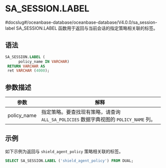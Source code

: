 SA_SESSION.LABEL 
=====================================
#docslug#/oceanbase-database/oceanbase-database/V4.0.0/sa_session-label
SA_SESSION.LABEL 函数用于返回与当前会话的指定策略相关联的标签。

语法 
-----------

```sql
SA_SESSION.LABEL (
      policy_name IN VARCHAR)
 RETURN VARCHAR AS
 ret VARCHAR (4000);
```



参数描述 
-------------



|   **参数**    |                           **解释**                           |
|-------------|------------------------------------------------------------|
| policy_name | 指定策略。要查找现有策略，请查询 `ALL_SA_POLICIES` 数据字典视图的 `POLICY_NAME` 列。 |



示例 
-----------

如下示例为返回与 `shield_agent_policy` 策略相关联的标签。

```sql
SELECT SA_SESSION.LABEL ('shield_agent_policy') FROM DUAL;
```



